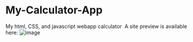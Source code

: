 # My-Calculator-App
My html, CSS, and javascript webapp calculator 
A site preview is available here:
![image](https://user-images.githubusercontent.com/91798754/194710220-f966a3a2-4693-42f5-9e7a-cbf3229c14cc.png)

